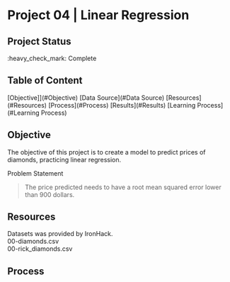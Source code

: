 <h1>Project 04 | Linear Regression </h1>

<h2>Project Status</h2>
:heavy_check_mark: Complete

<h2>Table of Content</h2>
[Objective]](#Objective)
[Data Source](#Data Source)
[Resources](#Resources)
[Process](#Process)
[Results](#Results)
[Learning Process](#Learning Process)

## Objective
The objective of this project is to create a model to predict prices of diamonds, practicing linear regression.

Problem Statement
> The price predicted needs to have a root mean squared error lower than 900 dollars.

## Resources
Datasets was provided by IronHack. <br>
00-diamonds.csv<br>
00-rick_diamonds.csv<br>

## Process
